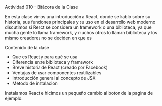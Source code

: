 Actividad 010 - Bitácora de la Clase

En esta clase vimos una introducción a React, donde se habló sobre su historia, sus funciones principales y su uso en el desarrollo web moderno
discutimos si React se considera un framework o una biblioteca, ya que mucha gente lo llama framework, y muchos otros lo llaman biblioteca y los mismo creadores no se deciden en que es

Contenido de la clase
- Que es React y para qué se usa
- Diferencia entre biblioteca y framework 
- Breve historia de React (creado por Facebook) 
- Ventajas de usar componentes reutilizables  
- Introducción general al concepto de JSX
- Metodo de instalacion

Instalamos React e hicimos un pequeño cambio al boton de la pagina de ejemplo.
